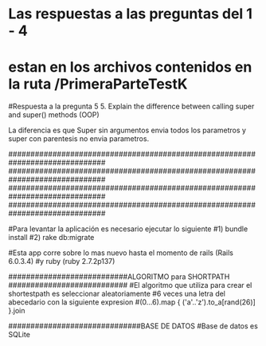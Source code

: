 # Las respuestas a las preguntas del 1 - 4
# estan en los archivos contenidos en la ruta /PrimeraParteTestK

#Respuesta a la pregunta 5
5. Explain the difference between calling super and super() methods (OOP)

La diferencia es que Super sin argumentos envia todos los parametros y super con
parentesis no envia parametros.

##############################################################################
##############################################################################
##############################################################################
##############################################################################

#Para levantar la aplicación es necesario ejecutar lo siguiente
#1) bundle install
#2) rake db:migrate

#Esta app corre sobre lo mas nuevo hasta el momento de rails (Rails 6.0.3.4)
#y ruby (ruby 2.7.2p137)

###########################ALGORITMO para SHORTPATH ###########################
#El algoritmo que utiliza para crear el shortestpath es seleccionar aleatoriamente
#6 veces una letra del abecedario con la siguiente expresion
#(0...6).map { ('a'..'z').to_a[rand(26)] }.join


##############################BASE DE DATOS
#Base de datos es SQLite
